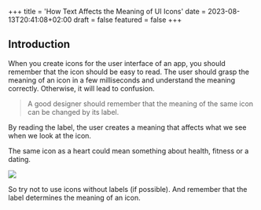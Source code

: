 +++
title = 'How Text Affects the Meaning of UI Icons'
date = 2023-08-13T20:41:08+02:00
draft = false
featured = false
+++
## Introduction

When you create icons for the user interface of an app, you should remember that the icon should be easy to read. The user should grasp the meaning of an icon in a few milliseconds and understand the meaning correctly. Otherwise, it will lead to confusion.

> A good designer should remember that the meaning of the same icon can be changed by its label.

By reading the label, the user creates a meaning that affects what we see when we look at the icon.

The same icon as a heart could mean something about health, fitness or a dating.

![](images/1.webp)

So try not to use icons without labels (if possible). And remember that the label determines the meaning of an icon.
